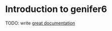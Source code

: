 # Introduction to genifer6

TODO: write [great documentation](http://jacobian.org/writing/what-to-write/)
